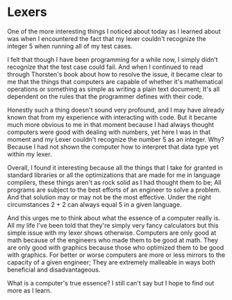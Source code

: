 # Lexers

  One of the more interesting things I noticed about today as I learned about
was when I encountered the fact that my lexer couldn't recognize the integer 5
when running all of my test cases.

  I felt that though I have been programming for a while now, I simply didn't
recognize that the test case could fail. And when I continued to read through
Thorsten's book about how to resolve the issue, it became clear to me that
the things that computers are capable of whether it's mathematical operations
or something as simple as writing a plain text document; It's all dependent
on the rules that the programmer defines with their code.

  Honestly such a thing doesn't sound very profound, and I may have already
known that from my experience with interacting with code. But it became
much more obvious to me in that moment because I had always thought computers
were good with dealing with numbers, yet here I was in that moment and my
Lexer couldn't recognize the number 5 as an integer. Why?
Because I had not shown the computer how to interpret that data type yet
within my lexer.

  Overall, I found it interesting because all the things that I take for
granted in standard libraries or all the optimizations that are made for me
in language compilers, these things aren't as rock solid as I had
thought them to be; All programs are subject to the best efforts of an
engineer to solve a problem. And that solution may or may not be the most
effective. Under the right circumstances 2 + 2 can always equal 5 in a given
language.

  And this urges me to think about what the essence of a computer
really is. All my life I've been told that they're simply very fancy calculators
but this simple issue with my lexer shows otherwise. Computers are only
good at math because of the engineers who made them to be good at math.
They are only good with graphics because those who optimized them to be
good with graphics. For better or worse computers are more or less mirrors
to the capacity of a given engineer; They are extremely malleable in
ways both beneficial and disadvantageous.

  What is a computer's true essence? I still can't say but I hope to find out
more as I learn.
